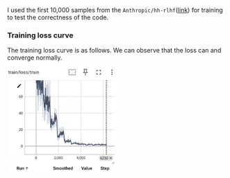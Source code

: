 I used the first 10,000 samples from the ```Anthropic/hh-rlhf```([link](https://huggingface.co/datasets/Anthropic/hh-rlhf)) for training to test the correctness of the code.

### Training loss curve

The training loss curve is as follows. We can observe that the loss can and converge normally.

<img width="50%" alt="image" src="../assets/sft_training_loss.png" />

